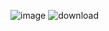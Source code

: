 ![image](https://user-images.githubusercontent.com/97442619/182019386-be55b8eb-a9c4-4063-a5e6-60b12d609f3d.png)
![download](https://user-images.githubusercontent.com/97442619/182019739-c3afd54e-6f52-4cc0-a833-8e24651dd7fc.jpg)
